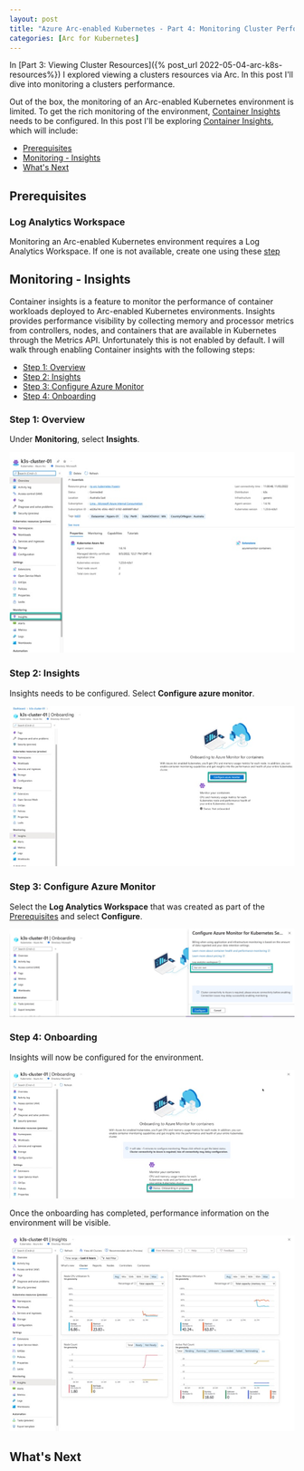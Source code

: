 ```yaml
---
layout: post
title: "Azure Arc-enabled Kubernetes - Part 4: Monitoring Cluster Performance"
categories: [Arc for Kubernetes]
---
```

In [Part 3: Viewing Cluster Resources]({% post_url 2022-05-04-arc-k8s-resources%}) I explored viewing a clusters resources via Arc. In this post I'll dive into monitoring a clusters performance. 

Out of the box, the monitoring of an Arc-enabled Kubernetes environment is limited. To get the rich monitoring of the environment, [Container Insights](https://docs.microsoft.com/en-us/azure/azure-monitor/containers/container-insights-overview) needs to be configured. In this post I'll be exploring [Container Insights](https://docs.microsoft.com/en-us/azure/azure-monitor/containers/container-insights-overview), which will include:
- [Prerequisites](#prerequisites)
- [Monitoring - Insights ](#monitoring---insights)
- [What's Next](#whats-next)

## Prerequisites 

### Log Analytics Workspace

Monitoring an Arc-enabled Kubernetes environment requires a Log Analytics Workspace. If one is not available, create one using these [step](https://docs.microsoft.com/en-us/azure/azure-monitor/logs/quick-create-workspace)

## Monitoring - Insights 

Container insights is a feature to monitor the performance of container workloads deployed to Arc-enabled Kubernetes environments. Insights provides performance visibility by collecting memory and processor metrics from controllers, nodes, and containers that are available in Kubernetes through the Metrics API. Unfortunately this is not enabled by default. I will walk through enabling Container insights with the following steps:
- [Step 1: Overview](#step-1-overview)
- [Step 2: Insights](#step-2-insights)
- [Step 3: Configure Azure Monitor](#step-3-configure-azure-monitor)
- [Step 4: Onboarding](#step-4-onboarding)

### Step 1: Overview

Under **Monitoring**, select **Insights**.

![](/docs/assets/images/2022-05-06-arc-k8s-monitoring/arc-k8s-monitoring-overview.jpg)

### Step 2: Insights

Insights needs to be configured. Select **Configure azure monitor**.

![](/docs/assets/images/2022-05-06-arc-k8s-monitoring/arc-k8s-monitoring-configuration.jpg)

### Step 3: Configure Azure Monitor

Select the **Log Analytics Workspace** that was created as part of the [Prerequisites](#prerequisites) and select **Configure**.

![](/docs/assets/images/2022-05-06-arc-k8s-monitoring/arc-k8s-monitoring-law.jpg)

### Step 4: Onboarding

Insights will now be configured for the environment.

![](/docs/assets/images/2022-05-06-arc-k8s-monitoring/arc-k8s-monitoring-onboarding.jpg)

Once the onboarding has completed, performance information on the environment will be visible. 

![](/docs/assets/images/2022-05-06-arc-k8s-monitoring/arc-k8s-monitoring-insights-reporting.jpg)

## What's Next